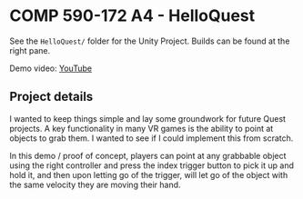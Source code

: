 # COMP 590-172 A4 - HelloQuest

See the `HelloQuest/` folder for the Unity Project. Builds can be found at the right pane.

Demo video: [YouTube](https://youtu.be/IRVQxKmfX5w)

## Project details

I wanted to keep things simple and lay some groundwork for future Quest projects. A key functionality in many VR games is the ability to point at objects to grab them. I wanted to see if I could implement this from scratch.

In this demo / proof of concept, players can point at any grabbable object using the right controller and press the index trigger button to pick it up and hold it, and then upon letting go of the trigger, will let go of the object with the same velocity they are moving their hand.
